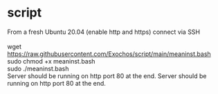 # script
From a fresh Ubuntu 20.04 (enable http and https) connect via SSH<br><br>
wget https://raw.githubusercontent.com/Exochos/script/main/meaninst.bash
sudo chmod +x meaninst.bash <br>
sudo ./meaninst.bash <br>
Server should be running on http port 80 at the end.
Server should be running on http port 80 at the end.<br>

